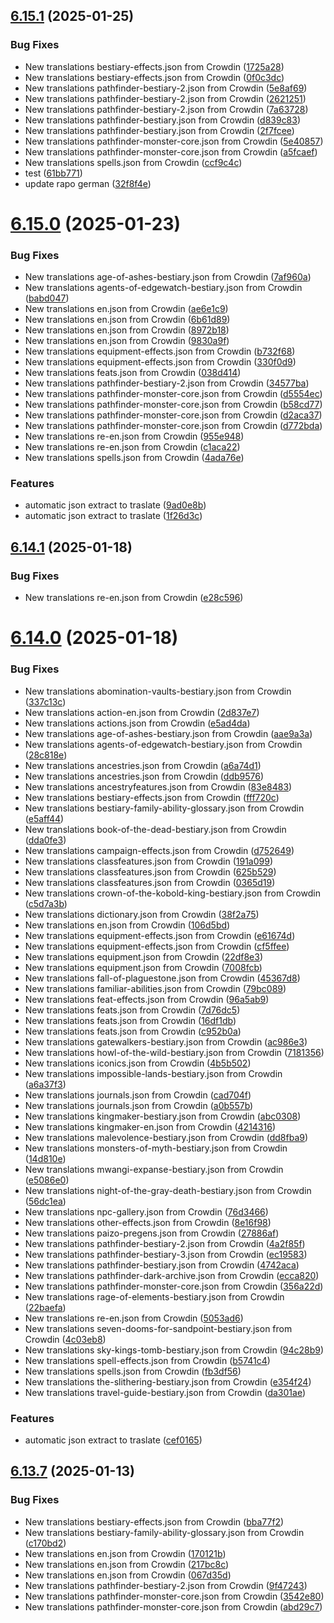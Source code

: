 ## [6.15.1](https://github.com/allnnde/pf2e-esp-translation/compare/v6.15.0...v6.15.1) (2025-01-25)


### Bug Fixes

* New translations bestiary-effects.json from Crowdin ([1725a28](https://github.com/allnnde/pf2e-esp-translation/commit/1725a285acc1e63ddd27ff259a3df9d1cf7f1955))
* New translations bestiary-effects.json from Crowdin ([0f0c3dc](https://github.com/allnnde/pf2e-esp-translation/commit/0f0c3dc2d9890f81c9cf682f0ef2542de82e761c))
* New translations pathfinder-bestiary-2.json from Crowdin ([5e8af69](https://github.com/allnnde/pf2e-esp-translation/commit/5e8af69973bf792abd3dd3f6c780344852244dc2))
* New translations pathfinder-bestiary-2.json from Crowdin ([2621251](https://github.com/allnnde/pf2e-esp-translation/commit/262125159aa5786dd9cddd284bad5b6adec0097c))
* New translations pathfinder-bestiary-2.json from Crowdin ([7a63728](https://github.com/allnnde/pf2e-esp-translation/commit/7a637286ab4885ddc6f4b132af4aad687cce064d))
* New translations pathfinder-bestiary.json from Crowdin ([d839c83](https://github.com/allnnde/pf2e-esp-translation/commit/d839c8332356b9f8cdca32f97a4b955606145e24))
* New translations pathfinder-bestiary.json from Crowdin ([2f7fcee](https://github.com/allnnde/pf2e-esp-translation/commit/2f7fcee0fe630380c5589ce6034f312f99bd40ae))
* New translations pathfinder-monster-core.json from Crowdin ([5e40857](https://github.com/allnnde/pf2e-esp-translation/commit/5e4085794ee3b80ce41da73ab686b8ebd1345593))
* New translations pathfinder-monster-core.json from Crowdin ([a5fcaef](https://github.com/allnnde/pf2e-esp-translation/commit/a5fcaef392f597eb3f20cf8fcc269c8bc5e012e5))
* New translations spells.json from Crowdin ([ccf9c4c](https://github.com/allnnde/pf2e-esp-translation/commit/ccf9c4c2f36aec6501bca26ed704916a7e9dc437))
* test ([61bb771](https://github.com/allnnde/pf2e-esp-translation/commit/61bb771ed5a982bca20211341322533643a3e772))
* update rapo german ([32f8f4e](https://github.com/allnnde/pf2e-esp-translation/commit/32f8f4e01a18e3783b3dee2e138312fb94505707))



# [6.15.0](https://github.com/allnnde/pf2e-esp-translation/compare/v6.14.1...v6.15.0) (2025-01-23)


### Bug Fixes

* New translations age-of-ashes-bestiary.json from Crowdin ([7af960a](https://github.com/allnnde/pf2e-esp-translation/commit/7af960a765f013da1934e3207f4e91df166082a3))
* New translations agents-of-edgewatch-bestiary.json from Crowdin ([babd047](https://github.com/allnnde/pf2e-esp-translation/commit/babd047c7d7553db9ef9b237a1e93eff2ef17af8))
* New translations en.json from Crowdin ([ae6e1c9](https://github.com/allnnde/pf2e-esp-translation/commit/ae6e1c9a26c7fc8e328ddec262c7224a02f40f1b))
* New translations en.json from Crowdin ([6b61d89](https://github.com/allnnde/pf2e-esp-translation/commit/6b61d8906dafc2e992acc079b035dddc273c920b))
* New translations en.json from Crowdin ([8972b18](https://github.com/allnnde/pf2e-esp-translation/commit/8972b18072261b30a09163addf4f3dce9e67d38e))
* New translations en.json from Crowdin ([9830a9f](https://github.com/allnnde/pf2e-esp-translation/commit/9830a9fb4c7fc43cecb9b7229922a5b2dd8b7c74))
* New translations equipment-effects.json from Crowdin ([b732f68](https://github.com/allnnde/pf2e-esp-translation/commit/b732f68adf812e6d8e730c6228a79e1dfa9afcc4))
* New translations equipment-effects.json from Crowdin ([330f0d9](https://github.com/allnnde/pf2e-esp-translation/commit/330f0d9a6c42227ca9508e45ba1315ed9b03cd98))
* New translations feats.json from Crowdin ([038d414](https://github.com/allnnde/pf2e-esp-translation/commit/038d414b30972d15ed79d89dd35d5c5e3e963a7d))
* New translations pathfinder-bestiary-2.json from Crowdin ([34577ba](https://github.com/allnnde/pf2e-esp-translation/commit/34577ba56168b96c794423eb98e6155bb06ac82e))
* New translations pathfinder-monster-core.json from Crowdin ([d5554ec](https://github.com/allnnde/pf2e-esp-translation/commit/d5554ec5b2462b4704e5470c35b4ffc683ea08b1))
* New translations pathfinder-monster-core.json from Crowdin ([b58cd77](https://github.com/allnnde/pf2e-esp-translation/commit/b58cd77cde8ddfab709d94b4723869a701192a11))
* New translations pathfinder-monster-core.json from Crowdin ([d2aca37](https://github.com/allnnde/pf2e-esp-translation/commit/d2aca37bef3aeabf8934bac7172098bdcbdc9fe2))
* New translations pathfinder-monster-core.json from Crowdin ([d772bda](https://github.com/allnnde/pf2e-esp-translation/commit/d772bda8e7ef0185fe68bfca960eb97db58629c3))
* New translations re-en.json from Crowdin ([955e948](https://github.com/allnnde/pf2e-esp-translation/commit/955e948552863f1628b20ff27c8bcdcab688eb0c))
* New translations re-en.json from Crowdin ([c1aca22](https://github.com/allnnde/pf2e-esp-translation/commit/c1aca2258196afe984f8ec6addec5a3005418f45))
* New translations spells.json from Crowdin ([4ada76e](https://github.com/allnnde/pf2e-esp-translation/commit/4ada76e173737d2469b566bb3641c1e56f274635))


### Features

* automatic json extract to traslate ([9ad0e8b](https://github.com/allnnde/pf2e-esp-translation/commit/9ad0e8b1a62ebb2321851513d0ccf9781a29aa16))
* automatic json extract to traslate ([1f26d3c](https://github.com/allnnde/pf2e-esp-translation/commit/1f26d3c84ef013e7ea713467bbd191e65c4a3746))



## [6.14.1](https://github.com/allnnde/pf2e-esp-translation/compare/v6.14.0...v6.14.1) (2025-01-18)


### Bug Fixes

* New translations re-en.json from Crowdin ([e28c596](https://github.com/allnnde/pf2e-esp-translation/commit/e28c5962a3cc20e5191cfe52d8156a3d805833d2))



# [6.14.0](https://github.com/allnnde/pf2e-esp-translation/compare/v6.13.7...v6.14.0) (2025-01-18)


### Bug Fixes

* New translations abomination-vaults-bestiary.json from Crowdin ([337c13c](https://github.com/allnnde/pf2e-esp-translation/commit/337c13c886bfc78a49688fc586778541516cd9d5))
* New translations action-en.json from Crowdin ([2d837e7](https://github.com/allnnde/pf2e-esp-translation/commit/2d837e71657d50ac72bbc60cf9a76bcdcc5e0203))
* New translations actions.json from Crowdin ([e5ad4da](https://github.com/allnnde/pf2e-esp-translation/commit/e5ad4da390dfaa80b4b0688511c4e419350b10a7))
* New translations age-of-ashes-bestiary.json from Crowdin ([aae9a3a](https://github.com/allnnde/pf2e-esp-translation/commit/aae9a3a39fd9f83be98f6c5003cd5c4bec7af61d))
* New translations agents-of-edgewatch-bestiary.json from Crowdin ([28c818e](https://github.com/allnnde/pf2e-esp-translation/commit/28c818ecfad57a08353184d2f6d8c9bd4261fc85))
* New translations ancestries.json from Crowdin ([a6a74d1](https://github.com/allnnde/pf2e-esp-translation/commit/a6a74d15680645796dd48ab50a1c6a642a903eb2))
* New translations ancestries.json from Crowdin ([ddb9576](https://github.com/allnnde/pf2e-esp-translation/commit/ddb957662b4ce0b786b537db6d7ffda7610f0ffc))
* New translations ancestryfeatures.json from Crowdin ([83e8483](https://github.com/allnnde/pf2e-esp-translation/commit/83e8483b29ac2da29f758c5b03a478eeddb0e5e3))
* New translations bestiary-effects.json from Crowdin ([fff720c](https://github.com/allnnde/pf2e-esp-translation/commit/fff720c0b7b7b04f24b995db92a1de42168fedfa))
* New translations bestiary-family-ability-glossary.json from Crowdin ([e5aff44](https://github.com/allnnde/pf2e-esp-translation/commit/e5aff44d99a4e1e79b41eb318480de5840b921e1))
* New translations book-of-the-dead-bestiary.json from Crowdin ([dda0fe3](https://github.com/allnnde/pf2e-esp-translation/commit/dda0fe30e98cb64dd980d2f6802efb6213d08e38))
* New translations campaign-effects.json from Crowdin ([d752649](https://github.com/allnnde/pf2e-esp-translation/commit/d7526497f15930e3f450a80e2fb3658998aa113c))
* New translations classfeatures.json from Crowdin ([191a099](https://github.com/allnnde/pf2e-esp-translation/commit/191a0994df0dd9e7246e60a10dcef3bed426b6c8))
* New translations classfeatures.json from Crowdin ([625b529](https://github.com/allnnde/pf2e-esp-translation/commit/625b52946e88accc3b80047f3be9320989ae76fe))
* New translations classfeatures.json from Crowdin ([0365d19](https://github.com/allnnde/pf2e-esp-translation/commit/0365d197e92b88530e8fd74b671ebe15fd7e5ef8))
* New translations crown-of-the-kobold-king-bestiary.json from Crowdin ([c5d7a3b](https://github.com/allnnde/pf2e-esp-translation/commit/c5d7a3b2cea159e4c783fd2b918d136f1f280a07))
* New translations dictionary.json from Crowdin ([38f2a75](https://github.com/allnnde/pf2e-esp-translation/commit/38f2a754b22594e234a1f39c637cab50548c9536))
* New translations en.json from Crowdin ([106d5bd](https://github.com/allnnde/pf2e-esp-translation/commit/106d5bdf3500f5b381f1917471ac143804066f35))
* New translations equipment-effects.json from Crowdin ([e61674d](https://github.com/allnnde/pf2e-esp-translation/commit/e61674d48beeb1d9547eafffe7493d971df4b6d5))
* New translations equipment-effects.json from Crowdin ([cf5ffee](https://github.com/allnnde/pf2e-esp-translation/commit/cf5ffee6c3cc088e8ce89d2b66018654deb11323))
* New translations equipment.json from Crowdin ([22df8e3](https://github.com/allnnde/pf2e-esp-translation/commit/22df8e3a45b2d1c2267e6518610108ce444f42d9))
* New translations equipment.json from Crowdin ([7008fcb](https://github.com/allnnde/pf2e-esp-translation/commit/7008fcb0803105dd5131536ae43d172c94df5e57))
* New translations fall-of-plaguestone.json from Crowdin ([45367d8](https://github.com/allnnde/pf2e-esp-translation/commit/45367d869e16fac96ad60381eb7fe4bd9d60e3eb))
* New translations familiar-abilities.json from Crowdin ([79bc089](https://github.com/allnnde/pf2e-esp-translation/commit/79bc089f6de7a845525b19dbd26933203bea4d48))
* New translations feat-effects.json from Crowdin ([96a5ab9](https://github.com/allnnde/pf2e-esp-translation/commit/96a5ab91ca2b50449d342961a074eda186065ea2))
* New translations feats.json from Crowdin ([7d76dc5](https://github.com/allnnde/pf2e-esp-translation/commit/7d76dc59994c63a405788c4ae3479f988314f1cf))
* New translations feats.json from Crowdin ([16df1db](https://github.com/allnnde/pf2e-esp-translation/commit/16df1dbd5447026b612dd09d43ef4a86b6652fc0))
* New translations feats.json from Crowdin ([c952b0a](https://github.com/allnnde/pf2e-esp-translation/commit/c952b0a5b68e034d7f207bade0039d1853880f06))
* New translations gatewalkers-bestiary.json from Crowdin ([ac986e3](https://github.com/allnnde/pf2e-esp-translation/commit/ac986e39ef4c36d2df78a6bd2691975eaee3c40d))
* New translations howl-of-the-wild-bestiary.json from Crowdin ([7181356](https://github.com/allnnde/pf2e-esp-translation/commit/718135699a51a77c62ceefe17837efcf936e1960))
* New translations iconics.json from Crowdin ([4b5b502](https://github.com/allnnde/pf2e-esp-translation/commit/4b5b5024811eb17b9aeba1e9b55a900f0abcc33b))
* New translations impossible-lands-bestiary.json from Crowdin ([a6a37f3](https://github.com/allnnde/pf2e-esp-translation/commit/a6a37f33793c79c5a54ccbca89a3bb3b155a0585))
* New translations journals.json from Crowdin ([cad704f](https://github.com/allnnde/pf2e-esp-translation/commit/cad704f112b9e3962df2c7e6d2d6328911f4ca27))
* New translations journals.json from Crowdin ([a0b557b](https://github.com/allnnde/pf2e-esp-translation/commit/a0b557b1cadd580fd8deb4ec58ea5e59527ddb4f))
* New translations kingmaker-bestiary.json from Crowdin ([abc0308](https://github.com/allnnde/pf2e-esp-translation/commit/abc030838f77547f52d718abbb063fb7bbcd4160))
* New translations kingmaker-en.json from Crowdin ([4214316](https://github.com/allnnde/pf2e-esp-translation/commit/4214316f1aed2a142a2fb4a814ce8672873fb87b))
* New translations malevolence-bestiary.json from Crowdin ([dd8fba9](https://github.com/allnnde/pf2e-esp-translation/commit/dd8fba9aee756bd227af378ca7abc2212ac82f1e))
* New translations monsters-of-myth-bestiary.json from Crowdin ([14d810e](https://github.com/allnnde/pf2e-esp-translation/commit/14d810e292cba8317a064150caa117844cf2eac2))
* New translations mwangi-expanse-bestiary.json from Crowdin ([e5086e0](https://github.com/allnnde/pf2e-esp-translation/commit/e5086e002e04c34c3a4d5153f6314e90a05e0963))
* New translations night-of-the-gray-death-bestiary.json from Crowdin ([56dc1ea](https://github.com/allnnde/pf2e-esp-translation/commit/56dc1eaf9b07dd76e0f239b05af6a123f02dfecc))
* New translations npc-gallery.json from Crowdin ([76d3466](https://github.com/allnnde/pf2e-esp-translation/commit/76d3466c45b0e164d556ccbf5ef5440d68e2254e))
* New translations other-effects.json from Crowdin ([8e16f98](https://github.com/allnnde/pf2e-esp-translation/commit/8e16f9889b3f8f883bc3c0a2cab5ad9b1922653c))
* New translations paizo-pregens.json from Crowdin ([27886af](https://github.com/allnnde/pf2e-esp-translation/commit/27886af1a821783eb729fc04a15d148e0c0fde25))
* New translations pathfinder-bestiary-2.json from Crowdin ([4a2f85f](https://github.com/allnnde/pf2e-esp-translation/commit/4a2f85fb6e672dda4b251e467232f66892e2448a))
* New translations pathfinder-bestiary-3.json from Crowdin ([ec19583](https://github.com/allnnde/pf2e-esp-translation/commit/ec195839e2e2fd49336e581450d32edc86dfad1d))
* New translations pathfinder-bestiary.json from Crowdin ([4742aca](https://github.com/allnnde/pf2e-esp-translation/commit/4742aca1f86c226b042fa52318946e81bd2de800))
* New translations pathfinder-dark-archive.json from Crowdin ([ecca820](https://github.com/allnnde/pf2e-esp-translation/commit/ecca82077856bdd430d0fb0dac6389421191a826))
* New translations pathfinder-monster-core.json from Crowdin ([356a22d](https://github.com/allnnde/pf2e-esp-translation/commit/356a22d974a26ec6c7ab2d8aa8a1d0109ba0b572))
* New translations rage-of-elements-bestiary.json from Crowdin ([22baefa](https://github.com/allnnde/pf2e-esp-translation/commit/22baefabeba48041b4afe2bcf4ec41c440c1b213))
* New translations re-en.json from Crowdin ([5053ad6](https://github.com/allnnde/pf2e-esp-translation/commit/5053ad6ccaee14b7f74eb04152a6ad54c7d01091))
* New translations seven-dooms-for-sandpoint-bestiary.json from Crowdin ([4c03eb8](https://github.com/allnnde/pf2e-esp-translation/commit/4c03eb8a17848c5b3ab35953eabca996552213c7))
* New translations sky-kings-tomb-bestiary.json from Crowdin ([94c28b9](https://github.com/allnnde/pf2e-esp-translation/commit/94c28b9ff7787585fb1ddfc0baaaec87e63e4878))
* New translations spell-effects.json from Crowdin ([b5741c4](https://github.com/allnnde/pf2e-esp-translation/commit/b5741c40d6bb52c099c2e0de4bd9e7a0154343df))
* New translations spells.json from Crowdin ([fb3df56](https://github.com/allnnde/pf2e-esp-translation/commit/fb3df56c93abbe003e79020611f349b5acc3f244))
* New translations the-slithering-bestiary.json from Crowdin ([e354f24](https://github.com/allnnde/pf2e-esp-translation/commit/e354f243342c603fa4de612c74b4246d6672fedd))
* New translations travel-guide-bestiary.json from Crowdin ([da301ae](https://github.com/allnnde/pf2e-esp-translation/commit/da301ae4fcf434765ae20c85a8888d7b380a70b6))


### Features

* automatic json extract to traslate ([cef0165](https://github.com/allnnde/pf2e-esp-translation/commit/cef01659ff68a865e81337c600aebca4e43d2fed))



## [6.13.7](https://github.com/allnnde/pf2e-esp-translation/compare/v6.13.6...v6.13.7) (2025-01-13)


### Bug Fixes

* New translations bestiary-effects.json from Crowdin ([bba77f2](https://github.com/allnnde/pf2e-esp-translation/commit/bba77f2e180d06c798c395ae596aadc6ed9fa16b))
* New translations bestiary-family-ability-glossary.json from Crowdin ([c170bd2](https://github.com/allnnde/pf2e-esp-translation/commit/c170bd20227695315b7bc69f7347cd6875e25f8a))
* New translations en.json from Crowdin ([170121b](https://github.com/allnnde/pf2e-esp-translation/commit/170121bf2bc8e46ff80ee376286f109b86ff15d9))
* New translations en.json from Crowdin ([217bc8c](https://github.com/allnnde/pf2e-esp-translation/commit/217bc8cab5a2659c5710fdce47273f261af56f78))
* New translations en.json from Crowdin ([067d35d](https://github.com/allnnde/pf2e-esp-translation/commit/067d35d7160354aa33491468e0ea131a79f2a8de))
* New translations pathfinder-bestiary-2.json from Crowdin ([9f47243](https://github.com/allnnde/pf2e-esp-translation/commit/9f47243bea062737e2a7849e1a9b8c1ab7c8fce3))
* New translations pathfinder-monster-core.json from Crowdin ([3542e80](https://github.com/allnnde/pf2e-esp-translation/commit/3542e807c9c6a4cf55d94c33cdde7900e6bf226f))
* New translations pathfinder-monster-core.json from Crowdin ([abd29c7](https://github.com/allnnde/pf2e-esp-translation/commit/abd29c7df88d503402dee6314c571929c7409f7f))



